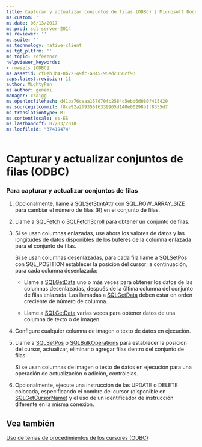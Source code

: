 ```yaml
---
title: Capturar y actualizar conjuntos de filas (ODBC) | Microsoft Docs
ms.custom: ''
ms.date: 06/13/2017
ms.prod: sql-server-2014
ms.reviewer: ''
ms.suite: ''
ms.technology: native-client
ms.tgt_pltfrm: ''
ms.topic: reference
helpviewer_keywords:
- rowsets [ODBC]
ms.assetid: cf0eb3b4-8b72-49fc-a845-95edc360cf93
caps.latest.revision: 11
author: MightyPen
ms.author: genemi
manager: craigg
ms.openlocfilehash: d41ba76ceaa157070fc2584c5ebd6d080f415420
ms.sourcegitcommit: f8ce92a2f935616339965d140e00298b1f8355d7
ms.translationtype: MT
ms.contentlocale: es-ES
ms.lasthandoff: 07/03/2018
ms.locfileid: "37419474"
---
```

# <a name="fetch-and-update-rowsets-odbc"></a>Capturar y actualizar conjuntos de filas (ODBC)
    
### <a name="to-fetch-and-update-rowsets"></a>Para capturar y actualizar conjuntos de filas  
  
1.  Opcionalmente, llame a [SQLSetStmtAttr](../../native-client-odbc-api/sqlsetstmtattr.md) con SQL_ROW_ARRAY_SIZE para cambiar el número de filas (R) en el conjunto de filas.  
  
2.  Llame a [SQLFetch](http://go.microsoft.com/fwlink/?LinkId=58401) o [SQLFetchScroll](../../native-client-odbc-api/sqlfetchscroll.md) para obtener un conjunto de filas.  
  
3.  Si se usan columnas enlazadas, use ahora los valores de datos y las longitudes de datos disponibles de los búferes de la columna enlazada para el conjunto de filas.  
  
     Si se usan columnas desenlazadas, para cada fila llame a [SQLSetPos](http://go.microsoft.com/fwlink/?LinkId=58407) con SQL_POSITION establecer la posición del cursor; a continuación, para cada columna desenlazada:  
  
    -   Llame a [SQLGetData](../../native-client-odbc-api/sqlgetdata.md) uno o más veces para obtener los datos de las columnas desenlazadas, después de la última columna del conjunto de filas enlazada. Las llamadas a [SQLGetData](../../native-client-odbc-api/sqlgetdata.md) deben estar en orden creciente de número de columna.  
  
    -   Llame a [SQLGetData](../../native-client-odbc-api/sqlgetdata.md) varias veces para obtener datos de una columna de texto o de imagen.  
  
4.  Configure cualquier columna de imagen o texto de datos en ejecución.  
  
5.  Llame a [SQLSetPos](http://go.microsoft.com/fwlink/?LinkId=58407) o [SQLBulkOperations](http://go.microsoft.com/fwlink/?LinkId=58398) para establecer la posición del cursor, actualizar, eliminar o agregar filas dentro del conjunto de filas.  
  
     Si se usan columnas de imagen o texto de datos en ejecución para una operación de actualización o adición, contrólelas.  
  
6.  Opcionalmente, ejecute una instrucción de las UPDATE o DELETE colocada, especificando el nombre del cursor (disponible en [SQLGetCursorName](../../native-client-odbc-api/sqlgetcursorname.md)) y el uso de un identificador de instrucción diferente en la misma conexión.  
  
## <a name="see-also"></a>Vea también  
 [Uso de temas de procedimientos de los cursores &#40;ODBC&#41;](using-cursors-how-to-topics-odbc.md)  
  
  
